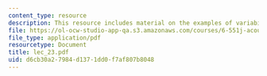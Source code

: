 ```yaml
---
content_type: resource
description: This resource includes material on the examples of variability in speech.
file: https://ol-ocw-studio-app-qa.s3.amazonaws.com/courses/6-551j-acoustics-of-speech-and-hearing-fall-2004/d6cb30a27984d1371dd0f7af807b8048_lec_23.pdf
file_type: application/pdf
resourcetype: Document
title: lec_23.pdf
uid: d6cb30a2-7984-d137-1dd0-f7af807b8048
---
```

